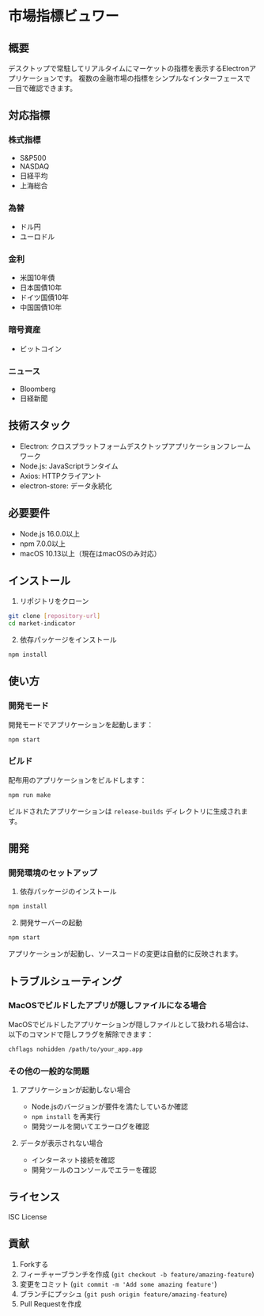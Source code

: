 # 市場指標ビュワー

## 概要

デスクトップで常駐してリアルタイムにマーケットの指標を表示するElectronアプリケーションです。
複数の金融市場の指標をシンプルなインターフェースで一目で確認できます。

## 対応指標

### 株式指標

- S&P500
- NASDAQ
- 日経平均
- 上海総合

### 為替

- ドル円
- ユーロドル

### 金利

- 米国10年債
- 日本国債10年
- ドイツ国債10年
- 中国国債10年

### 暗号資産

- ビットコイン

### ニュース

- Bloomberg
- 日経新聞

## 技術スタック

- Electron: クロスプラットフォームデスクトップアプリケーションフレームワーク
- Node.js: JavaScriptランタイム
- Axios: HTTPクライアント
- electron-store: データ永続化

## 必要要件

- Node.js 16.0.0以上
- npm 7.0.0以上
- macOS 10.13以上（現在はmacOSのみ対応）

## インストール

1. リポジトリをクローン

```bash
git clone [repository-url]
cd market-indicator
```

2. 依存パッケージをインストール

```bash
npm install
```

## 使い方

### 開発モード

開発モードでアプリケーションを起動します：

```bash
npm start
```

### ビルド

配布用のアプリケーションをビルドします：

```bash
npm run make
```

ビルドされたアプリケーションは `release-builds` ディレクトリに生成されます。

## 開発

### 開発環境のセットアップ

1. 依存パッケージのインストール

```bash
npm install
```

2. 開発サーバーの起動

```bash
npm start
```

アプリケーションが起動し、ソースコードの変更は自動的に反映されます。

## トラブルシューティング

### MacOSでビルドしたアプリが隠しファイルになる場合

MacOSでビルドしたアプリケーションが隠しファイルとして扱われる場合は、以下のコマンドで隠しフラグを解除できます：

```bash
chflags nohidden /path/to/your_app.app
```

### その他の一般的な問題

1. アプリケーションが起動しない場合
   - Node.jsのバージョンが要件を満たしているか確認
   - `npm install` を再実行
   - 開発ツールを開いてエラーログを確認

2. データが表示されない場合
   - インターネット接続を確認
   - 開発ツールのコンソールでエラーを確認

## ライセンス

ISC License

## 貢献

1. Forkする
2. フィーチャーブランチを作成 (`git checkout -b feature/amazing-feature`)
3. 変更をコミット (`git commit -m 'Add some amazing feature'`)
4. ブランチにプッシュ (`git push origin feature/amazing-feature`)
5. Pull Requestを作成

